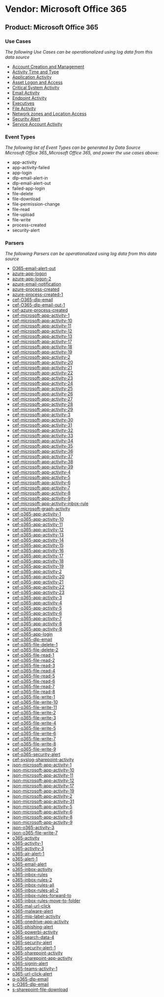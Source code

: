 Vendor: Microsoft Office 365
============================
Product: Microsoft Office 365
-----------------------------

### Use Cases

_The following Use Cases can be operationalized using log data from this data source_

* [Account Creation and Management](../UseCases/usecase_account_creation_and_management.md)
* [Activity Time  and Type](../UseCases/usecase_activity_time__and_type.md)
* [Application Activity](../UseCases/usecase_application_activity.md)
* [Asset Logon and Access](../UseCases/usecase_asset_logon_and_access.md)
* [Critical System Activity](../UseCases/usecase_critical_system_activity.md)
* [Email Activity](../UseCases/usecase_email_activity.md)
* [Endpoint Activity](../UseCases/usecase_endpoint_activity.md)
* [Executives](../UseCases/usecase_executives.md)
* [File Activity](../UseCases/usecase_file_activity.md)
* [Network zones and Location Access](../UseCases/usecase_network_zones_and_location_access.md)
* [Security Alert](../UseCases/usecase_security_alert.md)
* [Service Account Activity](../UseCases/usecase_service_account_activity.md)


### Event Types

_The following list of Event Types can be generated by Data Source Microsoft Office 365_Microsoft Office 365, and power the use cases above:_

- app-activity
- app-activity-failed
- app-login
- dlp-email-alert-in
- dlp-email-alert-out
- failed-app-login
- file-delete
- file-download
- file-permission-change
- file-read
- file-upload
- file-write
- process-created
- security-alert


### Parsers

_The following Parsers can be operationalized using log data from this data source_

* [O365-email-alert-out](../Parsers/parserContent_o365-email-alert-out.md)
* [azure-app-logon](../Parsers/parserContent_azure-app-logon.md)
* [azure-app-logon-2](../Parsers/parserContent_azure-app-logon-2.md)
* [azure-email-notification](../Parsers/parserContent_azure-email-notification.md)
* [azure-process-created](../Parsers/parserContent_azure-process-created.md)
* [azure-process-created-1](../Parsers/parserContent_azure-process-created-1.md)
* [cef-O365-dlp-email](../Parsers/parserContent_cef-o365-dlp-email.md)
* [cef-O365-dlp-email-out-1](../Parsers/parserContent_cef-o365-dlp-email-out-1.md)
* [cef-azure-process-created](../Parsers/parserContent_cef-azure-process-created.md)
* [cef-microsoft-app-activity-1](../Parsers/parserContent_cef-microsoft-app-activity-1.md)
* [cef-microsoft-app-activity-10](../Parsers/parserContent_cef-microsoft-app-activity-10.md)
* [cef-microsoft-app-activity-11](../Parsers/parserContent_cef-microsoft-app-activity-11.md)
* [cef-microsoft-app-activity-12](../Parsers/parserContent_cef-microsoft-app-activity-12.md)
* [cef-microsoft-app-activity-13](../Parsers/parserContent_cef-microsoft-app-activity-13.md)
* [cef-microsoft-app-activity-17](../Parsers/parserContent_cef-microsoft-app-activity-17.md)
* [cef-microsoft-app-activity-18](../Parsers/parserContent_cef-microsoft-app-activity-18.md)
* [cef-microsoft-app-activity-19](../Parsers/parserContent_cef-microsoft-app-activity-19.md)
* [cef-microsoft-app-activity-2](../Parsers/parserContent_cef-microsoft-app-activity-2.md)
* [cef-microsoft-app-activity-20](../Parsers/parserContent_cef-microsoft-app-activity-20.md)
* [cef-microsoft-app-activity-21](../Parsers/parserContent_cef-microsoft-app-activity-21.md)
* [cef-microsoft-app-activity-22](../Parsers/parserContent_cef-microsoft-app-activity-22.md)
* [cef-microsoft-app-activity-23](../Parsers/parserContent_cef-microsoft-app-activity-23.md)
* [cef-microsoft-app-activity-24](../Parsers/parserContent_cef-microsoft-app-activity-24.md)
* [cef-microsoft-app-activity-25](../Parsers/parserContent_cef-microsoft-app-activity-25.md)
* [cef-microsoft-app-activity-26](../Parsers/parserContent_cef-microsoft-app-activity-26.md)
* [cef-microsoft-app-activity-27](../Parsers/parserContent_cef-microsoft-app-activity-27.md)
* [cef-microsoft-app-activity-28](../Parsers/parserContent_cef-microsoft-app-activity-28.md)
* [cef-microsoft-app-activity-29](../Parsers/parserContent_cef-microsoft-app-activity-29.md)
* [cef-microsoft-app-activity-3](../Parsers/parserContent_cef-microsoft-app-activity-3.md)
* [cef-microsoft-app-activity-30](../Parsers/parserContent_cef-microsoft-app-activity-30.md)
* [cef-microsoft-app-activity-31](../Parsers/parserContent_cef-microsoft-app-activity-31.md)
* [cef-microsoft-app-activity-32](../Parsers/parserContent_cef-microsoft-app-activity-32.md)
* [cef-microsoft-app-activity-33](../Parsers/parserContent_cef-microsoft-app-activity-33.md)
* [cef-microsoft-app-activity-34](../Parsers/parserContent_cef-microsoft-app-activity-34.md)
* [cef-microsoft-app-activity-35](../Parsers/parserContent_cef-microsoft-app-activity-35.md)
* [cef-microsoft-app-activity-36](../Parsers/parserContent_cef-microsoft-app-activity-36.md)
* [cef-microsoft-app-activity-37](../Parsers/parserContent_cef-microsoft-app-activity-37.md)
* [cef-microsoft-app-activity-38](../Parsers/parserContent_cef-microsoft-app-activity-38.md)
* [cef-microsoft-app-activity-39](../Parsers/parserContent_cef-microsoft-app-activity-39.md)
* [cef-microsoft-app-activity-4](../Parsers/parserContent_cef-microsoft-app-activity-4.md)
* [cef-microsoft-app-activity-5](../Parsers/parserContent_cef-microsoft-app-activity-5.md)
* [cef-microsoft-app-activity-6](../Parsers/parserContent_cef-microsoft-app-activity-6.md)
* [cef-microsoft-app-activity-7](../Parsers/parserContent_cef-microsoft-app-activity-7.md)
* [cef-microsoft-app-activity-8](../Parsers/parserContent_cef-microsoft-app-activity-8.md)
* [cef-microsoft-app-activity-9](../Parsers/parserContent_cef-microsoft-app-activity-9.md)
* [cef-microsoft-app-activity-inbox-rule](../Parsers/parserContent_cef-microsoft-app-activity-inbox-rule.md)
* [cef-microsoft-graph-activity](../Parsers/parserContent_cef-microsoft-graph-activity.md)
* [cef-o365-app-activity-1](../Parsers/parserContent_cef-o365-app-activity-1.md)
* [cef-o365-app-activity-10](../Parsers/parserContent_cef-o365-app-activity-10.md)
* [cef-o365-app-activity-11](../Parsers/parserContent_cef-o365-app-activity-11.md)
* [cef-o365-app-activity-12](../Parsers/parserContent_cef-o365-app-activity-12.md)
* [cef-o365-app-activity-13](../Parsers/parserContent_cef-o365-app-activity-13.md)
* [cef-o365-app-activity-14](../Parsers/parserContent_cef-o365-app-activity-14.md)
* [cef-o365-app-activity-15](../Parsers/parserContent_cef-o365-app-activity-15.md)
* [cef-o365-app-activity-16](../Parsers/parserContent_cef-o365-app-activity-16.md)
* [cef-o365-app-activity-17](../Parsers/parserContent_cef-o365-app-activity-17.md)
* [cef-o365-app-activity-18](../Parsers/parserContent_cef-o365-app-activity-18.md)
* [cef-o365-app-activity-19](../Parsers/parserContent_cef-o365-app-activity-19.md)
* [cef-o365-app-activity-2](../Parsers/parserContent_cef-o365-app-activity-2.md)
* [cef-o365-app-activity-20](../Parsers/parserContent_cef-o365-app-activity-20.md)
* [cef-o365-app-activity-21](../Parsers/parserContent_cef-o365-app-activity-21.md)
* [cef-o365-app-activity-22](../Parsers/parserContent_cef-o365-app-activity-22.md)
* [cef-o365-app-activity-23](../Parsers/parserContent_cef-o365-app-activity-23.md)
* [cef-o365-app-activity-3](../Parsers/parserContent_cef-o365-app-activity-3.md)
* [cef-o365-app-activity-4](../Parsers/parserContent_cef-o365-app-activity-4.md)
* [cef-o365-app-activity-5](../Parsers/parserContent_cef-o365-app-activity-5.md)
* [cef-o365-app-activity-6](../Parsers/parserContent_cef-o365-app-activity-6.md)
* [cef-o365-app-activity-7](../Parsers/parserContent_cef-o365-app-activity-7.md)
* [cef-o365-app-activity-8](../Parsers/parserContent_cef-o365-app-activity-8.md)
* [cef-o365-app-activity-9](../Parsers/parserContent_cef-o365-app-activity-9.md)
* [cef-o365-app-login](../Parsers/parserContent_cef-o365-app-login.md)
* [cef-o365-dlp-email](../Parsers/parserContent_cef-o365-dlp-email.md)
* [cef-o365-file-delete-1](../Parsers/parserContent_cef-o365-file-delete-1.md)
* [cef-o365-file-delete-2](../Parsers/parserContent_cef-o365-file-delete-2.md)
* [cef-o365-file-read-1](../Parsers/parserContent_cef-o365-file-read-1.md)
* [cef-o365-file-read-2](../Parsers/parserContent_cef-o365-file-read-2.md)
* [cef-o365-file-read-3](../Parsers/parserContent_cef-o365-file-read-3.md)
* [cef-o365-file-read-4](../Parsers/parserContent_cef-o365-file-read-4.md)
* [cef-o365-file-read-5](../Parsers/parserContent_cef-o365-file-read-5.md)
* [cef-o365-file-read-6](../Parsers/parserContent_cef-o365-file-read-6.md)
* [cef-o365-file-read-7](../Parsers/parserContent_cef-o365-file-read-7.md)
* [cef-o365-file-read-8](../Parsers/parserContent_cef-o365-file-read-8.md)
* [cef-o365-file-write-1](../Parsers/parserContent_cef-o365-file-write-1.md)
* [cef-o365-file-write-10](../Parsers/parserContent_cef-o365-file-write-10.md)
* [cef-o365-file-write-11](../Parsers/parserContent_cef-o365-file-write-11.md)
* [cef-o365-file-write-2](../Parsers/parserContent_cef-o365-file-write-2.md)
* [cef-o365-file-write-3](../Parsers/parserContent_cef-o365-file-write-3.md)
* [cef-o365-file-write-4](../Parsers/parserContent_cef-o365-file-write-4.md)
* [cef-o365-file-write-5](../Parsers/parserContent_cef-o365-file-write-5.md)
* [cef-o365-file-write-6](../Parsers/parserContent_cef-o365-file-write-6.md)
* [cef-o365-file-write-7](../Parsers/parserContent_cef-o365-file-write-7.md)
* [cef-o365-file-write-8](../Parsers/parserContent_cef-o365-file-write-8.md)
* [cef-o365-file-write-9](../Parsers/parserContent_cef-o365-file-write-9.md)
* [cef-o365-security-alert](../Parsers/parserContent_cef-o365-security-alert.md)
* [cef-syslog-sharepoint-activity](../Parsers/parserContent_cef-syslog-sharepoint-activity.md)
* [json-microsoft-app-activity-1](../Parsers/parserContent_json-microsoft-app-activity-1.md)
* [json-microsoft-app-activity-10](../Parsers/parserContent_json-microsoft-app-activity-10.md)
* [json-microsoft-app-activity-11](../Parsers/parserContent_json-microsoft-app-activity-11.md)
* [json-microsoft-app-activity-12](../Parsers/parserContent_json-microsoft-app-activity-12.md)
* [json-microsoft-app-activity-17](../Parsers/parserContent_json-microsoft-app-activity-17.md)
* [json-microsoft-app-activity-19](../Parsers/parserContent_json-microsoft-app-activity-19.md)
* [json-microsoft-app-activity-2](../Parsers/parserContent_json-microsoft-app-activity-2.md)
* [json-microsoft-app-activity-31](../Parsers/parserContent_json-microsoft-app-activity-31.md)
* [json-microsoft-app-activity-5](../Parsers/parserContent_json-microsoft-app-activity-5.md)
* [json-microsoft-app-activity-6](../Parsers/parserContent_json-microsoft-app-activity-6.md)
* [json-microsoft-app-activity-8](../Parsers/parserContent_json-microsoft-app-activity-8.md)
* [json-microsoft-app-activity-9](../Parsers/parserContent_json-microsoft-app-activity-9.md)
* [json-o365-activity-3](../Parsers/parserContent_json-o365-activity-3.md)
* [json-o365-file-write-7](../Parsers/parserContent_json-o365-file-write-7.md)
* [o365-activity](../Parsers/parserContent_o365-activity.md)
* [o365-activity-1](../Parsers/parserContent_o365-activity-1.md)
* [o365-activity-3](../Parsers/parserContent_o365-activity-3.md)
* [o365-air-alert-1](../Parsers/parserContent_o365-air-alert-1.md)
* [o365-alert-1](../Parsers/parserContent_o365-alert-1.md)
* [o365-email-alert](../Parsers/parserContent_o365-email-alert.md)
* [o365-inbox-activity](../Parsers/parserContent_o365-inbox-activity.md)
* [o365-inbox-rules](../Parsers/parserContent_o365-inbox-rules.md)
* [o365-inbox-rules-2](../Parsers/parserContent_o365-inbox-rules-2.md)
* [o365-inbox-rules-all](../Parsers/parserContent_o365-inbox-rules-all.md)
* [o365-inbox-rules-all-2](../Parsers/parserContent_o365-inbox-rules-all-2.md)
* [o365-inbox-rules-forward-to](../Parsers/parserContent_o365-inbox-rules-forward-to.md)
* [o365-inbox-rules-move-to-folder](../Parsers/parserContent_o365-inbox-rules-move-to-folder.md)
* [o365-mal-url-click](../Parsers/parserContent_o365-mal-url-click.md)
* [o365-malware-alert](../Parsers/parserContent_o365-malware-alert.md)
* [o365-mip-label-activity](../Parsers/parserContent_o365-mip-label-activity.md)
* [o365-onedrive-app-activity](../Parsers/parserContent_o365-onedrive-app-activity.md)
* [o365-phishing-alert](../Parsers/parserContent_o365-phishing-alert.md)
* [o365-powerbi-activity](../Parsers/parserContent_o365-powerbi-activity.md)
* [o365-search-data-4](../Parsers/parserContent_o365-search-data-4.md)
* [o365-security-alert](../Parsers/parserContent_o365-security-alert.md)
* [o365-security-alert-1](../Parsers/parserContent_o365-security-alert-1.md)
* [o365-sharepoint-activity](../Parsers/parserContent_o365-sharepoint-activity.md)
* [o365-sharepoint-app-activity](../Parsers/parserContent_o365-sharepoint-app-activity.md)
* [o365-signin-alert](../Parsers/parserContent_o365-signin-alert.md)
* [o365-teams-activity-1](../Parsers/parserContent_o365-teams-activity-1.md)
* [o365-url-click-alert](../Parsers/parserContent_o365-url-click-alert.md)
* [q-o365-dlp-email](../Parsers/parserContent_q-o365-dlp-email.md)
* [s-O365-dlp-email](../Parsers/parserContent_s-o365-dlp-email.md)
* [s-sharepoint-file-download](../Parsers/parserContent_s-sharepoint-file-download.md)
